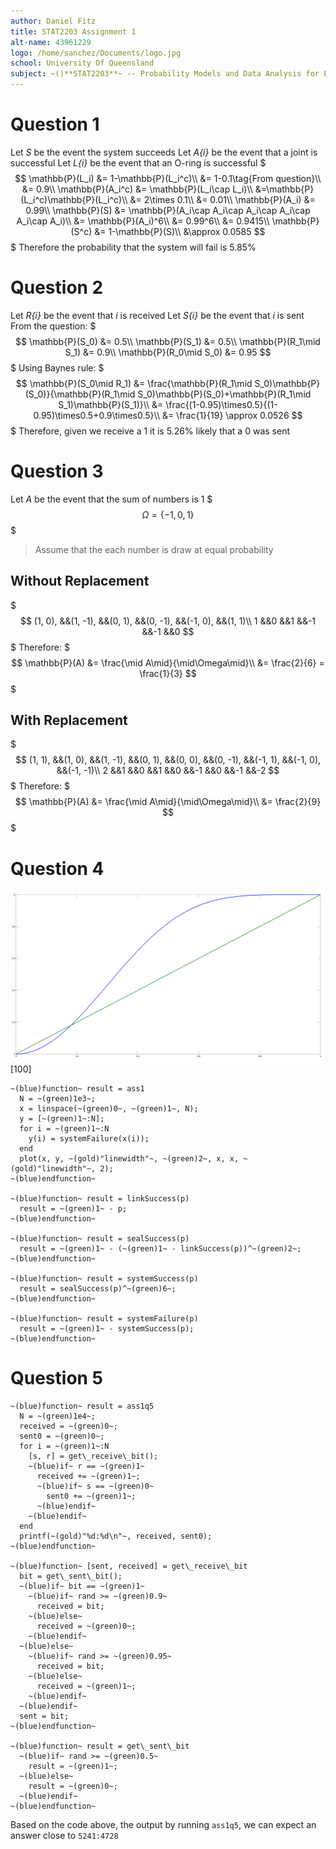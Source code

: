 ```yaml
---
author: Daniel Fitz
title: STAT2203 Assignment 1
alt-name: 43961229
logo: /home/sanchez/Documents/logo.jpg
school: University Of Queensland
subject: ~()**STAT2203**~ -- Probability Models and Data Analysis for Engineering
---
```


# Question 1
Let *S* be the event the system succeeds
Let *A{i}* be the event that a joint is successful
Let *L{i}* be the event that an O-ring is successful
$$$
\mathbb{P}(L_i) &= 1-\mathbb{P}(L_i^c)\\
&= 1-0.1\tag{From question}\\
&= 0.9\\
\mathbb{P}(A_i^c) &= \mathbb{P}(L_i\cap L_i)\\
&=\mathbb{P}(L_i^c)\mathbb{P}(L_i^c)\\
&= 2\times 0.1\\
&= 0.01\\
\mathbb{P}(A_i) &= 0.99\\
\mathbb{P}(S) &= \mathbb{P}(A_i\cap A_i\cap A_i\cap A_i\cap A_i\cap A_i)\\
&= \mathbb{P}(A_i)^6\\
&= 0.99^6\\
&= 0.9415\\
\mathbb{P}(S^c) &= 1-\mathbb{P}(S)\\
&\approx 0.0585
$$$
Therefore the probability that the system will fail is 5.85%

# Question 2
Let *R{i}* be the event that *i* is received
Let *S{i}* be the event that *i* is sent
From the question:
$$$
\mathbb{P}(S_0) &= 0.5\\
\mathbb{P}(S_1) &= 0.5\\
\mathbb{P}(R_1\mid S_1) &= 0.9\\
\mathbb{P}(R_0\mid S_0) &= 0.95
$$$
Using Baynes rule:
$$$
\mathbb{P}(S_0\mid R_1) &= \frac{\mathbb{P}(R_1\mid S_0)\mathbb{P}(S_0)}{\mathbb{P}(R_1\mid S_0)\mathbb{P}(S_0)+\mathbb{P}(R_1\mid S_1)\mathbb{P}(S_1)}\\
&= \frac{(1-0.95)\times0.5}{(1-0.95)\times0.5+0.9\times0.5}\\
&= \frac{1}{19} \approx 0.0526
$$$
Therefore, given we receive a 1 it is 5.26% likely that a 0 was sent

# Question 3
Let *A* be the event that the sum of numbers is 1
$$$
\Omega = \{-1, 0, 1\}
$$$
> Assume that the each number is draw at equal probability

## Without Replacement
$$$
(1, 0), &&(1, -1), &&(0, 1), &&(0, -1), &&(-1, 0), &&(1, 1)\\
1 &&0 &&1 &&-1 &&-1 &&0
$$$
Therefore:
$$$
\mathbb{P}(A) &= \frac{\mid A\mid}{\mid\Omega\mid}\\
&= \frac{2}{6} = \frac{1}{3}
$$$

## With Replacement
$$$
(1, 1), &&(1, 0), &&(1, -1), &&(0, 1), &&(0, 0), &&(0, -1), &&(-1, 1), &&(-1, 0), &&(-1, -1)\\
2 &&1 &&0 &&1 &&0 &&-1 &&0 &&-1 &&-2
$$$
Therefore:
$$$
\mathbb{P}(A) &= \frac{\mid A\mid}{\mid\Omega\mid}\\
&= \frac{2}{9}
$$$

# Question 4
![Question 4 Answer](sem2-2017/stat2203/ass1.q4.png)[100]
```
~(blue)function~ result = ass1
  N = ~(green)1e3~;
  x = linspace(~(green)0~, ~(green)1~, N);
  y = [~(green)1~:N];
  for i = ~(green)1~:N
    y(i) = systemFailure(x(i));
  end
  plot(x, y, ~(gold)"linewidth"~, ~(green)2~, x, x, ~(gold)"linewidth"~, 2);
~(blue)endfunction~

~(blue)function~ result = linkSuccess(p)
  result = ~(green)1~ - p;
~(blue)endfunction~

~(blue)function~ result = sealSuccess(p)
  result = ~(green)1~ - (~(green)1~ - linkSuccess(p))^~(green)2~;
~(blue)endfunction~

~(blue)function~ result = systemSuccess(p)
  result = sealSuccess(p)^~(green)6~;
~(blue)endfunction~

~(blue)function~ result = systemFailure(p)
  result = ~(green)1~ - systemSuccess(p);
~(blue)endfunction~
```

# Question 5
```
~(blue)function~ result = ass1q5
  N = ~(green)1e4~;
  received = ~(green)0~;
  sent0 = ~(green)0~;
  for i = ~(green)1~:N
    [s, r] = get\_receive\_bit();
    ~(blue)if~ r == ~(green)1~
      received += ~(green)1~;
      ~(blue)if~ s == ~(green)0~
        sent0 += ~(green)1~;
      ~(blue)endif~
    ~(blue)endif~
  end
  printf(~(gold)"%d:%d\n"~, received, sent0);
~(blue)endfunction~

~(blue)function~ [sent, received] = get\_receive\_bit
  bit = get\_sent\_bit();
  ~(blue)if~ bit == ~(green)1~
    ~(blue)if~ rand >= ~(green)0.9~
      received = bit;
    ~(blue)else~
      received = ~(green)0~;
    ~(blue)endif~
  ~(blue)else~
    ~(blue)if~ rand >= ~(green)0.95~
      received = bit;
    ~(blue)else~
      received = ~(green)1~;
    ~(blue)endif~
  ~(blue)endif~
  sent = bit;
~(blue)endfunction~

~(blue)function~ result = get\_sent\_bit
  ~(blue)if~ rand >= ~(green)0.5~
    result = ~(green)1~;
  ~(blue)else~
    result = ~(green)0~;
  ~(blue)endif~
~(blue)endfunction~
```
Based on the code above, the output by running `ass1q5`, we can expect an answer close to `5241:4728`